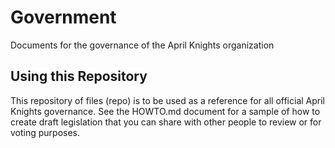 # Government
Documents for the governance of the April Knights organization

## Using this Repository
This repository of files (repo) is to be used as a reference for all official April Knights governance. See the HOWTO.md document for a sample of how to create draft legislation that you can share with other people to review or for voting purposes.
